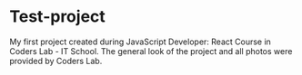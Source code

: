 # Test-project

My first project created during JavaScript Developer: React Course in Coders Lab - IT School. 
The general look of the project and all photos were provided by Coders Lab.

